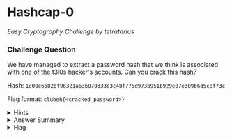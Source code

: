 # Hashcap-0

<i>Easy Cryptography Challenge by tetratarius</i>

### Challenge Question

We have managed to extract a password hash that we think is associated with one of the t3l0s hacker's accounts. Can you crack this hash?

Hash: `1c00e6b82bf96321a63b070333e3c48f775d973b951b929e07e309b6d5c8f73c`

Flag format: `clubeh{<cracked_password>}`

<details> 
  <summary>Hints</summary>
  <ol>
    <li>Look up how to crack password hashes...</li>
  </ol>
</details>

<details> 
  <summary>Answer Summary</summary>
  <ol>
    <li>Put hash into a hash.txt file</li>
    <li>Run john --format=raw-sha256 hash.txt --wordlist=usr/share/wordlists/rockyou.txt</li>
    <li>Copy and paste the password as the flag :)</li>
  </ol>
</details>

<details> 
  <summary>Flag</summary>
  &emsp;<b>clubeh{caesar44}</b>
</details>
